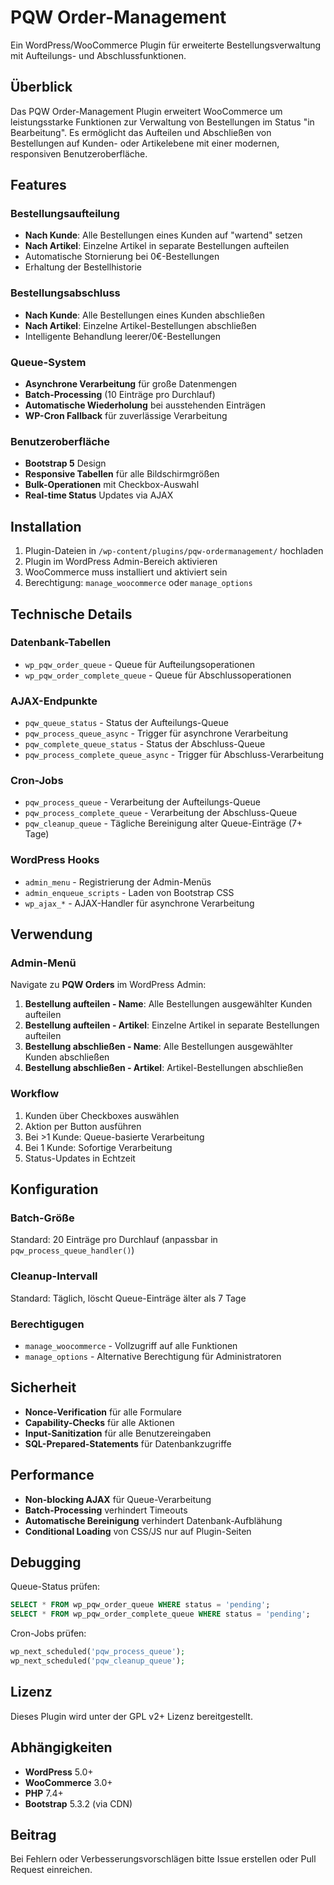# PQW Order-Management

Ein WordPress/WooCommerce Plugin für erweiterte Bestellungsverwaltung mit Aufteilungs- und Abschlussfunktionen.

## Überblick

Das PQW Order-Management Plugin erweitert WooCommerce um leistungsstarke Funktionen zur Verwaltung von Bestellungen im Status "in Bearbeitung". Es ermöglicht das Aufteilen und Abschließen von Bestellungen auf Kunden- oder Artikelebene mit einer modernen, responsiven Benutzeroberfläche.

## Features

### Bestellungsaufteilung

- **Nach Kunde**: Alle Bestellungen eines Kunden auf "wartend" setzen
- **Nach Artikel**: Einzelne Artikel in separate Bestellungen aufteilen
- Automatische Stornierung bei 0€-Bestellungen
- Erhaltung der Bestellhistorie

### Bestellungsabschluss

- **Nach Kunde**: Alle Bestellungen eines Kunden abschließen
- **Nach Artikel**: Einzelne Artikel-Bestellungen abschließen
- Intelligente Behandlung leerer/0€-Bestellungen

### Queue-System

- **Asynchrone Verarbeitung** für große Datenmengen
- **Batch-Processing** (10 Einträge pro Durchlauf)
- **Automatische Wiederholung** bei ausstehenden Einträgen
- **WP-Cron Fallback** für zuverlässige Verarbeitung

### Benutzeroberfläche

- **Bootstrap 5** Design
- **Responsive Tabellen** für alle Bildschirmgrößen
- **Bulk-Operationen** mit Checkbox-Auswahl
- **Real-time Status** Updates via AJAX

## Installation

1. Plugin-Dateien in `/wp-content/plugins/pqw-ordermanagement/` hochladen
2. Plugin im WordPress Admin-Bereich aktivieren
3. WooCommerce muss installiert und aktiviert sein
4. Berechtigung: `manage_woocommerce` oder `manage_options`

## Technische Details

### Datenbank-Tabellen

- `wp_pqw_order_queue` - Queue für Aufteilungsoperationen
- `wp_pqw_order_complete_queue` - Queue für Abschlussoperationen

### AJAX-Endpunkte

- `pqw_queue_status` - Status der Aufteilungs-Queue
- `pqw_process_queue_async` - Trigger für asynchrone Verarbeitung
- `pqw_complete_queue_status` - Status der Abschluss-Queue  
- `pqw_process_complete_queue_async` - Trigger für Abschluss-Verarbeitung

### Cron-Jobs

- `pqw_process_queue` - Verarbeitung der Aufteilungs-Queue
- `pqw_process_complete_queue` - Verarbeitung der Abschluss-Queue
- `pqw_cleanup_queue` - Tägliche Bereinigung alter Queue-Einträge (7+ Tage)

### WordPress Hooks

- `admin_menu` - Registrierung der Admin-Menüs
- `admin_enqueue_scripts` - Laden von Bootstrap CSS
- `wp_ajax_*` - AJAX-Handler für asynchrone Verarbeitung

## Verwendung

### Admin-Menü

Navigate zu **PQW Orders** im WordPress Admin:

1. **Bestellung aufteilen - Name**: Alle Bestellungen ausgewählter Kunden aufteilen
2. **Bestellung aufteilen - Artikel**: Einzelne Artikel in separate Bestellungen aufteilen  
3. **Bestellung abschließen - Name**: Alle Bestellungen ausgewählter Kunden abschließen
4. **Bestellung abschließen - Artikel**: Artikel-Bestellungen abschließen

### Workflow

1. Kunden über Checkboxes auswählen
2. Aktion per Button ausführen
3. Bei >1 Kunde: Queue-basierte Verarbeitung
4. Bei 1 Kunde: Sofortige Verarbeitung
5. Status-Updates in Echtzeit

## Konfiguration

### Batch-Größe

Standard: 20 Einträge pro Durchlauf (anpassbar in `pqw_process_queue_handler()`)

### Cleanup-Intervall

Standard: Täglich, löscht Queue-Einträge älter als 7 Tage

### Berechtigugen

- `manage_woocommerce` - Vollzugriff auf alle Funktionen
- `manage_options` - Alternative Berechtigung für Administratoren

## Sicherheit

- **Nonce-Verification** für alle Formulare
- **Capability-Checks** für alle Aktionen
- **Input-Sanitization** für alle Benutzereingaben
- **SQL-Prepared-Statements** für Datenbankzugriffe

## Performance

- **Non-blocking AJAX** für Queue-Verarbeitung
- **Batch-Processing** verhindert Timeouts
- **Automatische Bereinigung** verhindert Datenbank-Aufblähung
- **Conditional Loading** von CSS/JS nur auf Plugin-Seiten

## Debugging

Queue-Status prüfen:

```sql
SELECT * FROM wp_pqw_order_queue WHERE status = 'pending';
SELECT * FROM wp_pqw_order_complete_queue WHERE status = 'pending';
```

Cron-Jobs prüfen:

```php
wp_next_scheduled('pqw_process_queue');
wp_next_scheduled('pqw_cleanup_queue');
```

## Lizenz

Dieses Plugin wird unter der GPL v2+ Lizenz bereitgestellt.

## Abhängigkeiten

- **WordPress** 5.0+
- **WooCommerce** 3.0+
- **PHP** 7.4+
- **Bootstrap** 5.3.2 (via CDN)

## Beitrag

Bei Fehlern oder Verbesserungsvorschlägen bitte Issue erstellen oder Pull Request einreichen.
